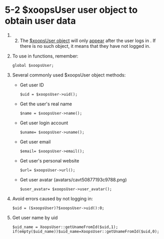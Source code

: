 # 5-2 $xoopsUser user object to obtain user data



1. 2. The [$xoopsUser object](http://api.xoops.org/2.5.9/class-XoopsUser.html) will only [appear](http://api.xoops.org/2.5.9/class-XoopsUser.html) after the user logs in . If there is no such object, it means that they have not logged in.
3. To use in functions, remember:

   ```text
   global $xoopsUser;
   ```

4. Several commonly used $xoopsUser object methods:
   * Get user ID

     ```text
     $uid = $xoopsUser->uid();
     ```

   * Get the user's real name

     ```text
     $name = $xoopsUser->name();
     ```

   * Get user login account

     ```text
     $uname= $xoopsUser->uname();
     ```

   * Get user email

     ```text
     $email= $xoopsUser->email();
     ```

   * Get user's personal website

     ```text
     $url= $xoopsUser->url();
     ```

   * Get user avatar \(avatars/cavt50877193c9788.png\)

     ```text
     $user_avatar= $xoopsUser->user_avatar();
     ```
5. Avoid errors caused by not logging in:

   ```text
   $uid = ($xoopsUser)?$xoopsUser->uid():0;
   ```

6. Get user name by uid

   ```text
   $uid_name = XoopsUser::getUnameFromId($uid,1);
   if(empty($uid_name))$uid_name=XoopsUser::getUnameFromId($uid,0);
   ```

